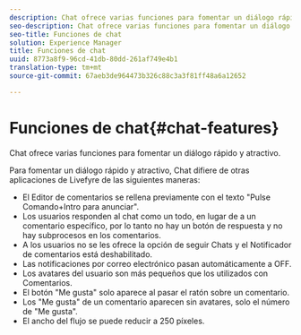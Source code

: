 ```yaml
---
description: Chat ofrece varias funciones para fomentar un diálogo rápido y atractivo.
seo-description: Chat ofrece varias funciones para fomentar un diálogo rápido y atractivo.
seo-title: Funciones de chat
solution: Experience Manager
title: Funciones de chat
uuid: 8773a8f9-96cd-41db-80dd-261af749e4b1
translation-type: tm+mt
source-git-commit: 67aeb3de964473b326c88c3a3f81ff48a6a12652

---
```



# Funciones de chat{#chat-features}

Chat ofrece varias funciones para fomentar un diálogo rápido y atractivo.



Para fomentar un diálogo rápido y atractivo, Chat difiere de otras aplicaciones de Livefyre de las siguientes maneras:

* El Editor de comentarios se rellena previamente con el texto "Pulse Comando+Intro para anunciar".
* Los usuarios responden al chat como un todo, en lugar de a un comentario específico, por lo tanto no hay un botón de respuesta y no hay subprocesos en los comentarios.
* A los usuarios no se les ofrece la opción de seguir Chats y el Notificador de comentarios está deshabilitado.
* Las notificaciones por correo electrónico pasan automáticamente a OFF.
* Los avatares del usuario son más pequeños que los utilizados con Comentarios.
* El botón "Me gusta" solo aparece al pasar el ratón sobre un comentario.
* Los "Me gusta" de un comentario aparecen sin avatares, solo el número de "Me gusta".
* El ancho del flujo se puede reducir a 250 píxeles.


